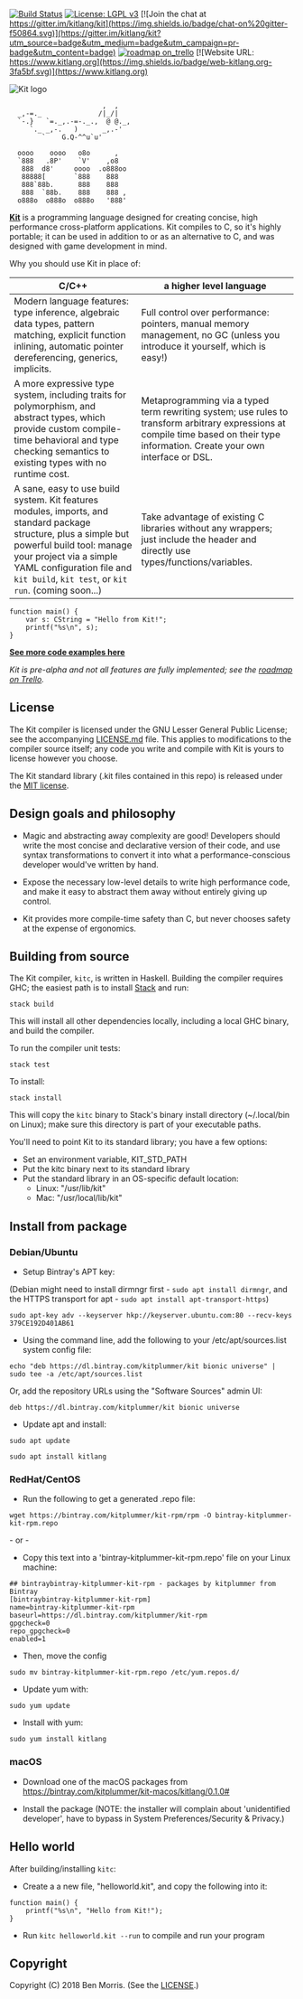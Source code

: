 [![Build Status](https://img.shields.io/travis/kitlang/kit/master.svg?style=flat)](https://travis-ci.org/kitlang/kit)
[![License: LGPL v3](https://img.shields.io/badge/license-LGPL%20v3-202020.svg)](https://www.gnu.org/licenses/lgpl-3.0)
[![Join the chat at https://gitter.im/kitlang/kit](https://img.shields.io/badge/chat-on%20gitter-f50864.svg)](https://gitter.im/kitlang/kit?utm_source=badge&utm_medium=badge&utm_campaign=pr-badge&utm_content=badge)
[![roadmap on_trello](https://img.shields.io/badge/roadmap-on%20trello-0079bf.svg)](https://trello.com/b/Bn9H0fzk/kit)
[![Website URL: https://www.kitlang.org](https://img.shields.io/badge/web-kitlang.org-3fa5bf.svg)](https://www.kitlang.org)

![Kit logo](https://raw.githubusercontent.com/kitlang/kit/master/assets/logo-128.png)

```ascii
                       ,  ,
  _,-=._              /|_/|
  `-.}   `=._,.-=-._.,  @ @._,
     `._ _,-.   )      _,.-'
        `    G.Q-^^u`u'

  oooo    oooo   o8o      ,
  `888   .8P'    `V'    ,o8
   888  d8'     oooo  .o888oo
   88888[       `888    888
   888`88b.      888    888
   888  `88b.    888    888 ,
  o888o  o888o  o888o   '888'
```

[**Kit**](https://www.kitlang.org) is a programming language designed for creating concise, high performance cross-platform applications. Kit compiles to C, so it's highly portable; it can be used in addition to or as an alternative to C, and was designed with game development in mind.

Why you should use Kit in place of:

| C/C++ | a higher level language |
| --- | --- |
| Modern language features: type inference, algebraic data types, pattern matching, explicit function inlining, automatic pointer dereferencing, generics, implicits. | Full control over performance: pointers, manual memory management, no GC (unless you introduce it yourself, which is easy!) |
| A more expressive type system, including traits for polymorphism, and abstract types, which provide custom compile-time behavioral and type checking semantics to existing types with no runtime cost. | Metaprogramming via a typed term rewriting system; use rules to transform arbitrary expressions at compile time based on their type information. Create your own interface or DSL. |
| A sane, easy to use build system. Kit features modules, imports, and standard package structure, plus a simple but powerful build tool: manage your project via a simple YAML configuration file and `kit build`, `kit test`, or `kit run`. (coming soon...) | Take advantage of existing C libraries without any wrappers; just include the header and directly use types/functions/variables. |

```kit
function main() {
    var s: CString = "Hello from Kit!";
    printf("%s\n", s);
}
```

**[See more code examples here](https://www.kitlang.org/examples.html)**

*Kit is pre-alpha and not all features are fully implemented; see the [roadmap on Trello](https://trello.com/b/Bn9H0fzk/kit).*

License
-------

The Kit compiler is licensed under the GNU Lesser General Public License; see the accompanying [LICENSE.md](https://github.com/kitlang/kit/blob/master/LICENSE.md) file. This applies to modifications to the compiler source itself; any code you write and compile with Kit is yours to license however you choose.

The Kit standard library (.kit files contained in this repo) is released under the [MIT license](https://github.com/kitlang/kit/blob/master/LICENSE-RUNTIME.md).

Design goals and philosophy
---------------------------

- Magic and abstracting away complexity are good! Developers should write the most concise and declarative version of their code, and use syntax transformations to convert it into what a performance-conscious developer would've written by hand.

- Expose the necessary low-level details to write high performance code, and make it easy to abstract them away without entirely giving up control.

- Kit provides more compile-time safety than C, but never chooses safety at the expense of ergonomics.


Building from source
--------------------

The Kit compiler, `kitc`, is written in Haskell. Building the compiler requires GHC; the easiest path is to install [Stack](https://docs.haskellstack.org/en/stable/README/) and run:

    stack build

This will install all other dependencies locally, including a local GHC binary, and build the compiler.

To run the compiler unit tests:

    stack test

To install:

    stack install

This will copy the `kitc` binary to Stack's binary install directory (~/.local/bin on Linux); make sure this directory is part of your executable paths.

You'll need to point Kit to its standard library; you have a few options:

- Set an environment variable, KIT_STD_PATH
- Put the kitc binary next to its standard library
- Put the standard library in an OS-specific default location:
    - Linux: "/usr/lib/kit"
    - Mac: "/usr/local/lib/kit"

Install from package
--------------------

### Debian/Ubuntu

* Setup Bintray's APT key:

(Debian might need to install dirmngr first - `sudo apt install dirmngr`, and the HTTPS transport for apt - `sudo apt install apt-transport-https`)

```sudo apt-key adv --keyserver hkp://keyserver.ubuntu.com:80 --recv-keys 379CE192D401AB61 ```

* Using the command line, add the following to your /etc/apt/sources.list system config file:

```echo "deb https://dl.bintray.com/kitplummer/kit bionic universe" | sudo tee -a /etc/apt/sources.list```

Or, add the repository URLs using the "Software Sources" admin UI:

```deb https://dl.bintray.com/kitplummer/kit bionic universe```

* Update apt and install:

```sudo apt update```

```sudo apt install kitlang```

### RedHat/CentOS

* Run the following to get a generated .repo file:

```wget https://bintray.com/kitplummer/kit-rpm/rpm -O bintray-kitplummer-kit-rpm.repo```

\- or -

* Copy this text into a 'bintray-kitplummer-kit-rpm.repo' file on your Linux machine:

```
## bintraybintray-kitplummer-kit-rpm - packages by kitplummer from Bintray
[bintraybintray-kitplummer-kit-rpm]
name=bintray-kitplummer-kit-rpm
baseurl=https://dl.bintray.com/kitplummer/kit-rpm
gpgcheck=0
repo_gpgcheck=0
enabled=1
```

* Then, move the config

```sudo mv bintray-kitplummer-kit-rpm.repo /etc/yum.repos.d/```

* Update yum with:

```sudo yum update```

* Install with yum:

```sudo yum install kitlang```

### macOS

* Download one of the macOS packages from https://bintray.com/kitplummer/kit-macos/kitlang/0.1.0#

* Install the package (NOTE: the installer will complain about 'unidentified developer', have to bypass in System Preferences/Security & Privacy.)

Hello world
-----------

After building/installing `kitc`:

- Create a a new file, "helloworld.kit", and copy the following into it:

```kit
function main() {
    printf("%s\n", "Hello from Kit!");
}
```

- Run `kitc helloworld.kit --run` to compile and run your program

Copyright
---------

Copyright (C) 2018 Ben Morris. (See the [LICENSE](https://github.com/kitlang/kit/blob/master/LICENSE.md).)
